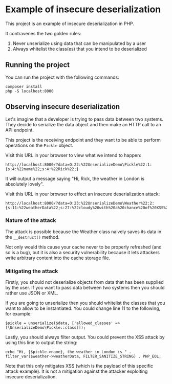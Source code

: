 # Example of insecure deserialization

This project is an example of insecure deserialization in PHP.

It contravenes the two golden rules:

1) Never unserialize using data that can be manipulated by a user
2) Always whitelist the class(es) that you intend to be deserialized

## Running the project

You can run the project with the following commands:

    composer install
    php -S localhost:8000
    
## Observing insecure deserialization

Let's imagine that a developer is trying to pass data between two systems.  They decide to serialize the data object and then make an HTTP call to an API endpoint.

This project is the receiving endpoint and they want to be able to perform operations on the `Pickle` object.

Visit this URL in your browser to view what we intend to happen:

    http://localhost:8000/?data=O:22:%22UnserializeDemo\Pickle%22:1:{s:4:%22name%22;s:4:%22Rick%22;}
    
It will output a message saying "Hi, Rick, the weather in London is absolutely lovely".

Visit this URL in your browser to effect an insecure deserialization attack:

    http://localhost:8000/?data=O:23:%22UnserializeDemo\Weather%22:2:{s:11:%22weatherData%22;s:27:%22cloudy%20with%20a%20chance%20of%20XSS%22;s:35:%22UnserializeDemo\WeathercachedData%22;s:17:%22absolutely%20lovely%22;}

### Nature of the attack
    
The attack is possible because the Weather class naively saves its data in the `__destruct()` method.  

Not only would this cause your cache never to be properly refreshed (and so is a bug), but it is also a security vulnerability because it lets attackers
write arbitrary content into the cache storage file.

### Mitigating the attack

Firstly, you should not deserialize objects from data that has been supplied by the user.  If you want to pass data between
two systems then you should rather use JSON or XML.

If you are going to unserialize then you should whitelist the classes that you want to allow to be instantiated.  You could change line 11 to the following, for example:

    $pickle = unserialize($data, ['allowed_classes' => [\UnserializeDemo\Pickle::class]]);
    
Lastly, you should always filter output.  You could prevent the XSS attack by using this line to output the string:

    echo "Hi, {$pickle->name}, the weather in London is " . filter_var($weather->weatherData, FILTER_SANITIZE_STRING) . PHP_EOL;
    
Note that this only mitigates XSS (which is the payload of this specific attack example).  It is not a mitigation against the attacker exploiting insecure deserialization.

